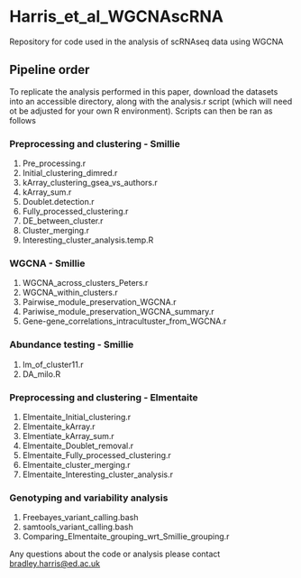 # Harris_et_al_WGCNAscRNA
Repository for code used in the analysis of scRNAseq data using WGCNA


## Pipeline order
To replicate the analysis performed in this paper, download the datasets into an accessible directory, along with the analysis.r script (which will need ot be adjusted for your own R environment). Scripts can then be ran as follows

### Preprocessing and clustering - Smillie
  1. Pre_processing.r
  2. Initial_clustering_dimred.r
  3. kArray_clustering_gsea_vs_authors.r
  4. kArray_sum.r
  5. Doublet.detection.r
  6. Fully_processed_clustering.r
  7. DE_between_cluster.r
  8. Cluster_merging.r
  9. Interesting_cluster_analysis.temp.R

### WGCNA - Smillie
  1. WGCNA_across_clusters_Peters.r
  2. WGCNA_within_clusters.r
  3. Pairwise_module_preservation_WGCNA.r
  4. Pariwise_module_preservation_WGCNA_summary.r
  5. Gene-gene_correlations_intracultuster_from_WGCNA.r

### Abundance testing - Smillie
  1. lm_of_cluster11.r
  2. DA_milo.R

### Preprocessing and clustering - Elmentaite
  1. Elmentaite_Initial_clustering.r
  2. Elmentaite_kArray.r
  3. Elmentiate_kArray_sum.r
  4. Elmentaite_Doublet_removal.r
  5. Elmentaite_Fully_processed_clustering.r
  6. Elmentaite_cluster_merging.r
  7. Elmentaite_Interesting_cluster_analysis.r

### Genotyping and variability analysis
  1. Freebayes_variant_calling.bash
  2. samtools_variant_calling.bash
  3. Comparing_Elmentaite_grouping_wrt_Smillie_grouping.r

Any questions about the code or analysis please contact bradley.harris@ed.ac.uk
